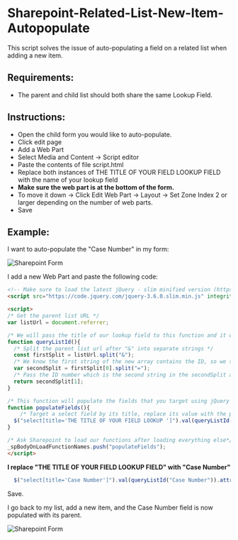 # Sharepoint-Related-List-New-Item-Autopopulate

This script solves the issue of auto-populating a field on a related list when adding a new item.

## Requirements:

* The parent and child list should both share the same Lookup Field. 

## Instructions:

* Open the child form you would like to auto-populate.
* Click edit page
* Add a Web Part
* Select Media and Content -> Script editor
* Paste the contents of file script.html 
* Replace both instances of THE TITLE OF YOUR FIELD LOOKUP FIELD with the name of your lookup field
* **Make sure the web part is at the bottom of the form.**
 * To move it down -> Click Edit Web Part -> Layout -> Set Zone Index 2 or larger depending on the number of web parts.
* Save

## Example:

I want to auto-populate the "Case Number" in my form:

![Sharepoint Form](https://i.ibb.co/QQDkcw4/Screen-Shot-2021-09-09-at-1-51-38-PM.png)

I add a new Web Part and paste the following code:

```html
<!-- Make sure to load the latest jQuery - slim minified version (https://code.jquery.com/)-->
<script src="https://code.jquery.com/jquery-3.6.0.slim.min.js" integrity="sha256-u7e5khyithlIdTpu22PHhENmPcRdFiHRjhAuHcs05RI=" crossorigin="anonymous"></script>

<script>
/* Get the parent list URL */
var listUrl = document.referrer;

/* We will pass the title of our lookup field to this function and it will pass the ID to the Populate Fields function*/
function queryListId(){
  /* Split the parent list url after "&" into separate strings */ 
  const firstSplit = listUrl.split("&");
  /* We know the first string of the new array contains the ID, so we split it again to isolate the ID number */ 
  var secondSplit = firstSplit[0].split("=");
  /* Pass the ID number which is the second string in the secondSplit array */
  return secondSplit[1];
}

/* This function will populate the fields that you target using jQuery */
function populateFields(){
    /* Target a select field by its title, replace its value with the parent lookup field value and disable it to keep consistency*/
  $("select[title='THE TITLE OF YOUR FIELD LOOKUP ']").val(queryListId("THE TITLE OF YOUR FIELD LOOKUP ")).attr('disabled', true);
}

/* Ask Sharepoint to load our functions after loading everything else*/
_spBodyOnLoadFunctionNames.push("populateFields");
</script>


```

**I replace "THE TITLE OF YOUR FIELD LOOKUP FIELD" with "Case Number"**

```javascript
  $("select[title='Case Number']").val(queryListId("Case Number")).attr('disabled', true);

```

Save.

I go back to my list, add a new item, and the Case Number field is now populated with its parent.

![Sharepoint Form](https://i.ibb.co/5xB8jyY/Screen-Shot-2021-09-09-at-2-12-15-PM.png)

